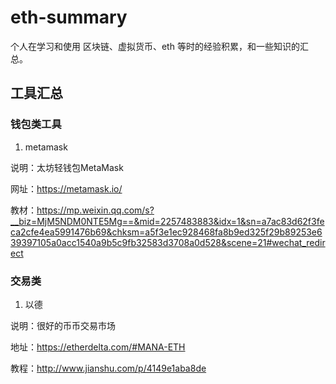 # eth-summary
个人在学习和使用 区块链、虚拟货币、eth 等时的经验积累，和一些知识的汇总。


## 工具汇总

### 钱包类工具

1. metamask   

 说明：太坊轻钱包MetaMask
   
 网址：https://metamask.io/
   
 教材：https://mp.weixin.qq.com/s?__biz=MjM5NDM0NTE5Mg==&mid=2257483883&idx=1&sn=a7ac83d62f3feca2cfe4ea5991476b69&chksm=a5f3e1ec928468fa8b9ed325f29b89253e639397105a0acc1540a9b5c9fb32583d3708a0d528&scene=21#wechat_redirect
   



### 交易类

1. 以德 

 说明：很好的币币交易市场
   
 地址：https://etherdelta.com/#MANA-ETH
   
 教程：http://www.jianshu.com/p/4149e1aba8de
